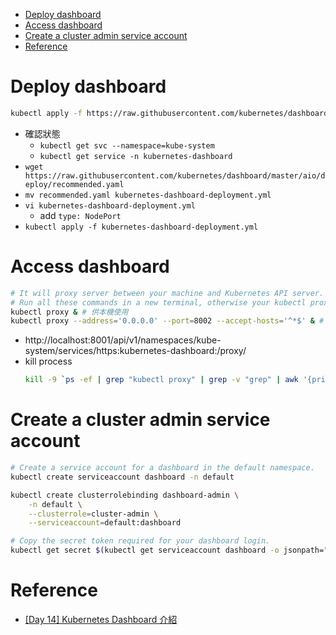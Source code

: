 - [Deploy dashboard](#deploy-dashboard)
- [Access dashboard](#access-dashboard)
- [Create a cluster admin service account](#create-a-cluster-admin-service-account)
- [Reference](#reference)

# Deploy dashboard
```bash
kubectl apply -f https://raw.githubusercontent.com/kubernetes/dashboard/master/aio/deploy/recommended.yaml
```
- 確認狀態
    - `kubectl get svc --namespace=kube-system`
    - `kubectl get service -n kubernetes-dashboard`
- `wget https://raw.githubusercontent.com/kubernetes/dashboard/master/aio/deploy/recommended.yaml`
- `mv recommended.yaml kubernetes-dashboard-deployment.yml`
- `vi kubernetes-dashboard-deployment.yml`
    - add `type: NodePort`
- `kubectl apply -f kubernetes-dashboard-deployment.yml`

# Access dashboard
```bash
# It will proxy server between your machine and Kubernetes API server.
# Run all these commands in a new terminal, otherwise your kubectl proxy command will stop.
kubectl proxy & # 供本機使用
kubectl proxy --address='0.0.0.0' --port=8002 --accept-hosts='^*$' & # 供外部使用
```
- http://localhost:8001/api/v1/namespaces/kube-system/services/https:kubernetes-dashboard:/proxy/
- kill process
    ```bash
    kill -9 `ps -ef | grep "kubectl proxy" | grep -v "grep" | awk '{print $2}'`
    ```

# Create a cluster admin service account
```bash
# Create a service account for a dashboard in the default namespace.
kubectl create serviceaccount dashboard -n default

kubectl create clusterrolebinding dashboard-admin \
    -n default \
    --clusterrole=cluster-admin \
    --serviceaccount=default:dashboard

# Copy the secret token required for your dashboard login.
kubectl get secret $(kubectl get serviceaccount dashboard -o jsonpath="{.secrets[0].name}") -o jsonpath="{.data.token}" | base64 --decode
```

# Reference
- [[Day 14] Kubernetes Dashboard 介紹](https://ithelp.ithome.com.tw/articles/10195385)